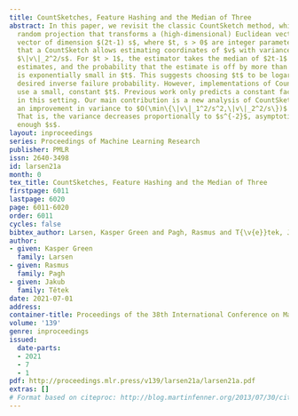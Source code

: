 ```yaml
---
title: CountSketches, Feature Hashing and the Median of Three
abstract: In this paper, we revisit the classic CountSketch method, which is a sparse,
  random projection that transforms a (high-dimensional) Euclidean vector $v$ to a
  vector of dimension $(2t-1) s$, where $t, s > 0$ are integer parameters. It is known
  that a CountSketch allows estimating coordinates of $v$ with variance bounded by
  $\|v\|_2^2/s$. For $t > 1$, the estimator takes the median of $2t-1$ independent
  estimates, and the probability that the estimate is off by more than $2 \|v\|_2/\sqrt{s}$
  is exponentially small in $t$. This suggests choosing $t$ to be logarithmic in a
  desired inverse failure probability. However, implementations of CountSketch often
  use a small, constant $t$. Previous work only predicts a constant factor improvement
  in this setting. Our main contribution is a new analysis of CountSketch, showing
  an improvement in variance to $O(\min\{\|v\|_1^2/s^2,\|v\|_2^2/s\})$ when $t > 1$.
  That is, the variance decreases proportionally to $s^{-2}$, asymptotically for large
  enough $s$.
layout: inproceedings
series: Proceedings of Machine Learning Research
publisher: PMLR
issn: 2640-3498
id: larsen21a
month: 0
tex_title: CountSketches, Feature Hashing and the Median of Three
firstpage: 6011
lastpage: 6020
page: 6011-6020
order: 6011
cycles: false
bibtex_author: Larsen, Kasper Green and Pagh, Rasmus and T{\v{e}}tek, Jakub
author:
- given: Kasper Green
  family: Larsen
- given: Rasmus
  family: Pagh
- given: Jakub
  family: Tětek
date: 2021-07-01
address:
container-title: Proceedings of the 38th International Conference on Machine Learning
volume: '139'
genre: inproceedings
issued:
  date-parts:
  - 2021
  - 7
  - 1
pdf: http://proceedings.mlr.press/v139/larsen21a/larsen21a.pdf
extras: []
# Format based on citeproc: http://blog.martinfenner.org/2013/07/30/citeproc-yaml-for-bibliographies/
---
```

